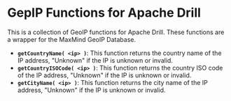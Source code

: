 # GepIP Functions for Apache Drill
This is a collection of GeoIP functions for Apache Drill. These functions are a wrapper for the MaxMind GeoIP Database.

* **`getCountryName( <ip> )`**:  This function returns the country name of the IP address, "Unknown" if the IP is unknown or invalid.
* **`getCountryISOCode( <ip> )`**:  This function returns the country ISO code of the IP address, "Unknown" if the IP is unknown or invalid.
* **`getCityName( <ip> )`**:  This function returns the city name of the IP address, "Unknown" if the IP is unknown or invalid.
